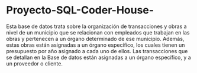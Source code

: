 # Proyecto-SQL-Coder-House-

Esta base de datos trata sobre la organización de transacciones y obras a nivel de un municipio que se relacionan con empleados que trabajan en las obras y pertenecen a un órgano determinado de ese municipio. Además, estas obras están asignadas a un órgano específico, los cuales tienen un presupuesto por año asignado a cada uno de ellos.
Las transacciones que se detallan en la Base de datos están asignadas a un órgano específico, y a un proveedor o cliente.
